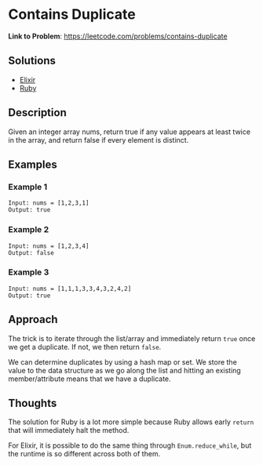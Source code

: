 # Contains Duplicate

**Link to Problem**: https://leetcode.com/problems/contains-duplicate

## Solutions

- [Elixir](../elixir/lib/solutions/0217_contains_duplicate/contains_duplicate.ex)
- [Ruby](../ruby/lib/solutions/0217_contains_duplicate/contains_duplicate.rb)

## Description

Given an integer array nums, return true if any value appears at least twice in the array,
and return false if every element is distinct.

## Examples

### Example 1

```
Input: nums = [1,2,3,1]
Output: true
```

### Example 2

```
Input: nums = [1,2,3,4]
Output: false
```

### Example 3

```
Input: nums = [1,1,1,3,3,4,3,2,4,2]
Output: true
```

## Approach

The trick is to iterate through the list/array and immediately return `true` once we get a
duplicate. If not, we then return `false`.

We can determine duplicates by using a hash map or set. We store the value to the data structure
as we go along the list and hitting an existing member/attribute means that we have a duplicate.

## Thoughts

The solution for Ruby is a lot more simple because Ruby allows early `return` that will
immediately halt the method.

For Elixir, it is possible to do the same thing through `Enum.reduce_while`, but the runtime
is so different across both of them.

